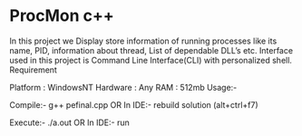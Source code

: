 # ProcMon c++

In this project we Display store information of running processes like its name, PID, information about thread, List of dependable DLL’s etc. Interface used in this project is Command Line Interface(CLI) with personalized shell.
Requirement

Platform : WindowsNT
Hardware : Any
RAM : 512mb
Usage:-

Compile:-
g++ pefinal.cpp
OR
In IDE:-
rebuild solution (alt+ctrl+f7)

Execute:-
./a.out
 OR
 In IDE:-
 run 
      
